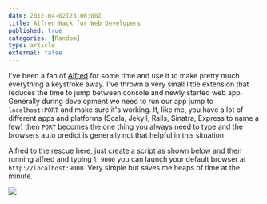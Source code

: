 ```yaml
---
date: 2012-04-02T23:00:00Z
title: Alfred Hack for Web Developers
published: true
categories: [Random]
type: article
external: false
---
```

I've been a fan of [Alfred](http://www.alfredapp.com/) for some time and use it to make pretty much everything a keystroke away.  I've thrown a very small little extension that reduces the time to jump between console and newly started web app.  Generally during development we need to run our app jump to `localhost:PORT` and make sure it's working.  If, like me, you have a lot of different apps and platforms (Scala, Jekyll, Rails, Sinatra, Express to name a few) then `PORT` becomes the one thing you always need to type and the browsers auto predict is generally not that helpful in this situation.

Alfred to the rescue here, just create a script as shown below and then running alfred and typing `l 9000` you can launch your default browser at `http://localhost:9000`.  Very simple but saves me heaps of time at the minute.

![](/images/blog/alfredscript.png)